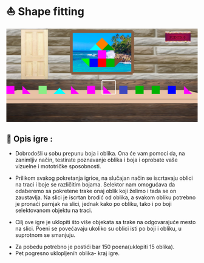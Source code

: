 # :boat: Shape fitting

![Trenutni izgled igre](Screenshots/week6.png)

## :memo: Opis igre :

* Dobrodošli u sobu prepunu boja i oblika. Ona će vam pomoci da, na zanimljiv način, testirate poznavanje oblika i boja i oprobate vaše vizuelne i mototričke sposobnosti.

* Prilikom svakog pokretanja igrice, na slučajan način se iscrtavaju oblici na traci  i boje se različitim bojama. Selektor nam omogućava da odaberemo sa pokretene trake onaj oblik koji želimo i tada se on zaustavlja.  Na slici je iscrtan brodić od oblika, a svakom obliku potrebno je pronaći parnjak na slici, jednak kako po obliku, tako i po boji selektovanom objektu na traci.

* Cilj ove igre je uklopiti što više objekata sa trake na odgovarajuće mesto na slici. Poeni se povećavaju ukoliko su oblici isti po boji i obliku, u suprotnom se smanjuju.

- Za pobedu potrebno je postići bar 150 poena(uklopiti 15 oblika).
- Pet pogresno uklopljenih oblika- kraj igre.


